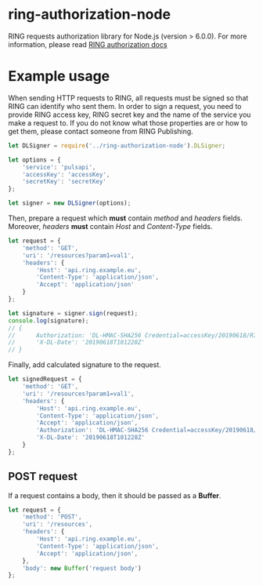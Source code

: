 # ring-authorization-node

RING requests authorization library for Node.js (version > 6.0.0).
For more information, please read [RING authorization docs](http://doc.dreamlab/RingAuth/index.html)

# Example usage

When sending HTTP requests to RING, all requests must be signed so that RING can identify who sent them.
In order to sign a request, you need to provide RING access key, RING secret key and the name of the service you make a
request to. If you do not know what those properties are or how to get them, please contact someone from RING Publishing.

```js
let DLSigner = require('../ring-authorization-node').DLSigner;

let options = {
    'service': 'pulsapi',
    'accessKey': 'accessKey',
    'secretKey': 'secretKey'
};

let signer = new DLSigner(options);
```

Then, prepare a request which **must** contain *method* and *headers* fields. Moreover, *headers* **must** contain *Host*
and *Content-Type* fields.

```js
let request = {
    'method': 'GET',
    'uri': '/resources?param1=val1',
    'headers': {
        'Host': 'api.ring.example.eu',
        'Content-Type': 'application/json',
        'Accept': 'application/json'
    }
};

let signature = signer.sign(request);
console.log(signature);
// { 
//      Authorization: 'DL-HMAC-SHA256 Credential=accessKey/20190618/RING/pulsapi/dl1_request,SignedHeaders=accept;content-type;host;x-dl-date,Signature=1415a283aa8652369ba045711dd92ae9f5968de76a9d2ee2c6b2feb7c0f24599',
//      'X-DL-Date': '20190618T101228Z'
// }
```

Finally, add calculated signature to the request.

```js
let signedRequest = {
    'method': 'GET',
    'uri': '/resources?param1=val1',
    'headers': {
        'Host': 'api.ring.example.eu',
        'Content-Type': 'application/json',
        'Accept': 'application/json',
        'Authorization': 'DL-HMAC-SHA256 Credential=accessKey/20190618/RING/pulsapi/dl1_request,SignedHeaders=accept;content-type;host;x-dl-date,Signature=1415a283aa8652369ba045711dd92ae9f5968de76a9d2ee2c6b2feb7c0f24599',
        'X-DL-Date': '20190618T101228Z'
    }
};
```

## POST request

If a request contains a body, then it should be passed as a **Buffer**.

```js
let request = {
    'method': 'POST',
    'uri': '/resources',
    'headers': {
        'Host': 'api.ring.example.eu',
        'Content-Type': 'application/json',
        'Accept': 'application/json',
    },
    'body': new Buffer('request body')
};
```
